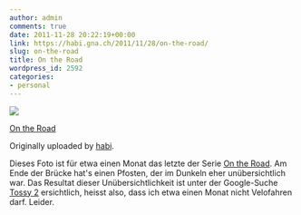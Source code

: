 ```yaml
---
author: admin
comments: true
date: 2011-11-28 20:22:19+00:00
link: https://habi.gna.ch/2011/11/28/on-the-road/
slug: on-the-road
title: On the Road
wordpress_id: 2592
categories:
- personal
---
```


[![](https://static.flickr.com/7141/6420542167_f6cc6e9e0f_m.jpg)](https://www.flickr.com/photos/habi/6420542167/)

[On the Road](https://www.flickr.com/photos/habi/6420542167/)

Originally uploaded by [habi](https://www.flickr.com/photos/habi/).

Dieses Foto ist für etwa einen Monat das letzte der Serie [On the Road](https://www.flickr.com/photos/habi/sets/72157627960195033/).
Am Ende der Brücke hat's einen Pfosten, der im Dunkeln eher unübersichtlich war.
Das Resultat dieser Unübersichtlichkeit ist unter der Google-Suche [Tossy 2](http://www.google.com/search?q=tossy+2) ersichtlich, heisst also, dass ich etwa einen Monat nicht Velofahren darf.
Leider.
